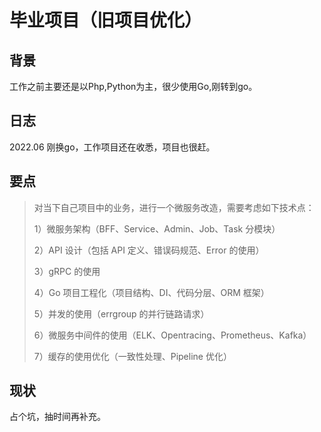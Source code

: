 # 毕业项目（旧项目优化）

## 背景

工作之前主要还是以Php,Python为主，很少使用Go,刚转到go。

## 日志

2022.06 刚换go，工作项目还在收悉，项目也很赶。

## 要点
> 对当下自己项目中的业务，进行一个微服务改造，需要考虑如下技术点：
>
> 1）微服务架构（BFF、Service、Admin、Job、Task 分模块）
>
> 2）API 设计（包括 API 定义、错误码规范、Error 的使用）
>
> 3）gRPC 的使用
>
> 4）Go 项目工程化（项目结构、DI、代码分层、ORM 框架）
>
> 5）并发的使用（errgroup 的并行链路请求）
>
> 6）微服务中间件的使用（ELK、Opentracing、Prometheus、Kafka）
>
> 7）缓存的使用优化（一致性处理、Pipeline 优化）

## 现状
占个坑，抽时间再补充。